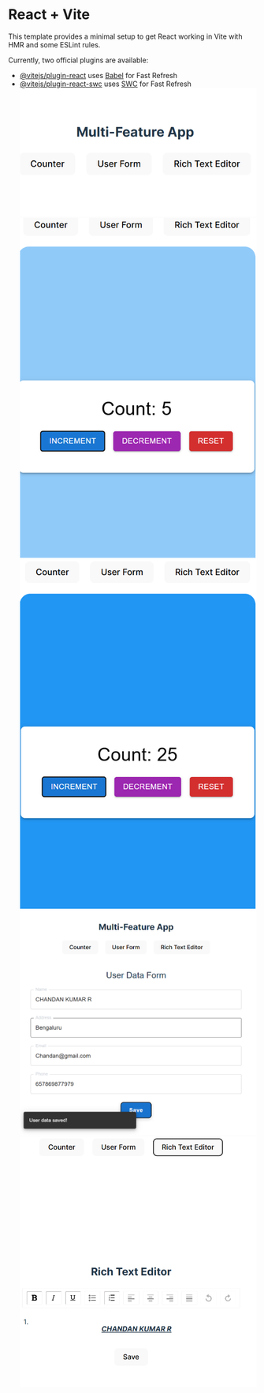 # React + Vite

This template provides a minimal setup to get React working in Vite with HMR and some ESLint rules.

Currently, two official plugins are available:

- [@vitejs/plugin-react](https://github.com/vitejs/vite-plugin-react/blob/main/packages/plugin-react/README.md) uses [Babel](https://babeljs.io/) for Fast Refresh
- [@vitejs/plugin-react-swc](https://github.com/vitejs/vite-plugin-react-swc) uses [SWC](https://swc.rs/) for Fast Refresh
![Image Alt](https://github.com/Chandan260503/React_Project_Assignment/blob/6c1f287344d8a8978475f259d5e55e035f409bad/Screenshot%202025-02-06%20212130.png)
![Image Alt](https://github.com/Chandan260503/React_Project_Assignment/blob/6c1f287344d8a8978475f259d5e55e035f409bad/Screenshot%202025-02-06%20212152.png)
![Image Alt](https://github.com/Chandan260503/React_Project_Assignment/blob/6c1f287344d8a8978475f259d5e55e035f409bad/Screenshot%202025-02-06%20212210.png)
![Image Alt](https://github.com/Chandan260503/React_Project_Assignment/blob/6c1f287344d8a8978475f259d5e55e035f409bad/Screenshot%202025-02-06%20212320.png)
![Image Alt](https://github.com/Chandan260503/React_Project_Assignment/blob/6c1f287344d8a8978475f259d5e55e035f409bad/Screenshot%202025-02-06%20212337.png)
